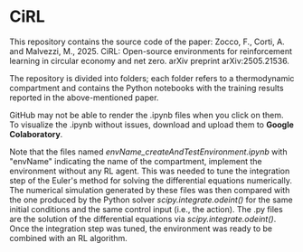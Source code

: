 # CiRL

This repository contains the source code of the paper: Zocco, F., Corti, A. and Malvezzi, M., 2025. CiRL: Open-source environments for reinforcement learning in circular economy and 
net zero. arXiv preprint arXiv:2505.21536. 

The repository is divided into folders; each folder refers to a thermodynamic compartment and contains the Python notebooks with the training results reported in the above-mentioned paper.

GitHub may not be able to render the .ipynb files when you click on them. To visualize the .ipynb without issues, download and upload them to __Google Colaboratory__.

Note that the files named _envName_createAndTestEnvironment.ipynb_ with "envName" indicating the name of the compartment, implement the environment without any RL agent. This was needed to tune the integration step of the Euler's method for solving the differential equations numerically. The numerical simulation generated by these files was then compared with the one produced by the Python solver _scipy.integrate.odeint()_ for the same initial conditions and the same control input (i.e., the action). The .py files are the solution of the differential equations via _scipy.integrate.odeint()_. Once the integration step was tuned, the environment was ready to be combined with an RL algorithm.

